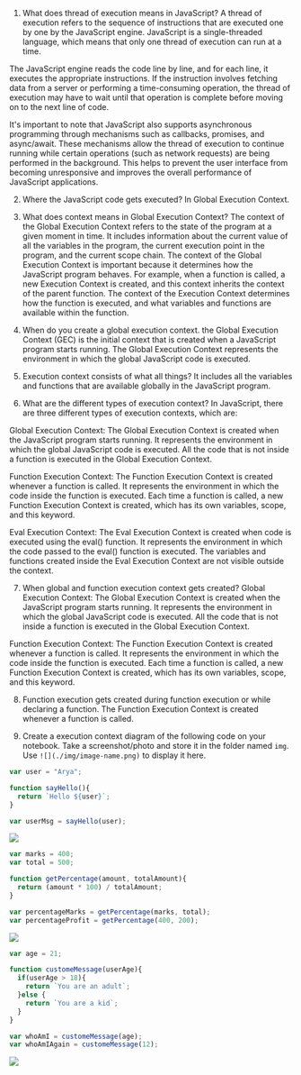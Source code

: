 1. What does thread of execution means in JavaScript?
 A thread of execution refers to the sequence of instructions that are executed one by one by the JavaScript engine. JavaScript is a single-threaded language, which means that only one thread of execution can run at a time.

The JavaScript engine reads the code line by line, and for each line, it executes the appropriate instructions. If the instruction involves fetching data from a server or performing a time-consuming operation, the thread of execution may have to wait until that operation is complete before moving on to the next line of code.

It's important to note that JavaScript also supports asynchronous programming through mechanisms such as callbacks, promises, and async/await. These mechanisms allow the thread of execution to continue running while certain operations (such as network requests) are being performed in the background. This helps to prevent the user interface from becoming unresponsive and improves the overall performance of JavaScript applications.

2. Where the JavaScript code gets executed?
In Global Execution Context.

3. What does context means in Global Execution Context?
The context of the Global Execution Context refers to the state of the program at a given moment in time. It includes information about the current value of all the variables in the program, the current execution point in the program, and the current scope chain.
The context of the Global Execution Context is important because it determines how the JavaScript program behaves. For example, when a function is called, a new Execution Context is created, and this context inherits the context of the parent function. The context of the Execution Context determines how the function is executed, and what variables and functions are available within the function.

4. When do you create a global execution context.
 the Global Execution Context (GEC) is the initial context that is created when a JavaScript program starts running. The Global Execution Context represents the environment in which the global JavaScript code is executed.


5. Execution context consists of what all things?
 It includes all the variables and functions that are available globally in the JavaScript program.

6. What are the different types of execution context?
In JavaScript, there are three different types of execution contexts, which are:

Global Execution Context: The Global Execution Context is created when the JavaScript program starts running. It represents the environment in which the global JavaScript code is executed. All the code that is not inside a function is executed in the Global Execution Context.

Function Execution Context: The Function Execution Context is created whenever a function is called. It represents the environment in which the code inside the function is executed. Each time a function is called, a new Function Execution Context is created, which has its own variables, scope, and this keyword.

Eval Execution Context: The Eval Execution Context is created when code is executed using the eval() function. It represents the environment in which the code passed to the eval() function is executed. The variables and functions created inside the Eval Execution Context are not visible outside the context.

7. When global and function execution context gets created?
Global Execution Context: The Global Execution Context is created when the JavaScript program starts running. It represents the environment in which the global JavaScript code is executed. All the code that is not inside a function is executed in the Global Execution Context.

Function Execution Context: The Function Execution Context is created whenever a function is called. It represents the environment in which the code inside the function is executed. Each time a function is called, a new Function Execution Context is created, which has its own variables, scope, and this keyword.

8. Function execution gets created during function execution or while declaring a function.
The Function Execution Context is created whenever a function is called.

9. Create a execution context diagram of the following code on your notebook. Take a screenshot/photo and store it in the folder named `img`. Use `![](./img/image-name.png)` to display it here.



```js
var user = "Arya";

function sayHello(){
  return `Hello ${user}`;
}

var userMsg = sayHello(user);
```

<!-- Put your image here -->

![](./img/image-name.jpg)



```js
var marks = 400;
var total = 500;

function getPercentage(amount, totalAmount){
  return (amount * 100) / totalAmount;
}

var percentageMarks = getPercentage(marks, total);
var percentageProfit = getPercentage(400, 200);
```

<!-- Put your image here -->

![](./img/image-name.jpg)



```js
var age = 21;

function customeMessage(userAge){
  if(userAge > 18){
    return `You are an adult`;
  }else {
    return `You are a kid`;
  }
}

var whoAmI = customeMessage(age);
var whoAmIAgain = customeMessage(12);
```

<!-- Put your image here -->

![](./img/image-name.jpg)
